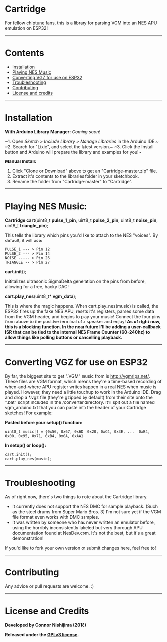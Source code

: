 # Cartridge
For fellow chiptune fans, this is a library for parsing VGM into an NES APU emulation on ESP32!

----------
# Contents
- [Installation](#installation)
- [Playing NES Music](#playing-nes-music)
- [Converting VGZ for use on ESP32](#converting-vgz-for-use-on-esp32)
- [Troubleshooting](#troubleshooting)
- [Contributing](#contributing)
- [License and credits](#license-and-credits)

----------
# Installation

**With Arduino Library Manager:** *Coming soon!*

~1. Open *Sketch > Include Library > Manage Libraries* in the Arduino IDE.~
~2. Search for "Lixie", and select the latest version.~
~3. Click the Install button and Arduino will prepare the library and examples for you!~

**Manual Install:**

1. Click "Clone or Download" above to get an "Cartridge-master.zip" file.
2. Extract it's contents to the libraries folder in your sketchbook.
3. Rename the folder from "Cartridge-master" to "Cartridge".

------------
# Playing NES Music:

**Cartridge cart**(uint8_t **pulse_1_pin**, uint8_t **pulse_2_pin**, uint8_t **noise_pin**, uint8_t **triangle_pin**);

This tells the library which pins you'd like to attach to the NES "voices". By default, it will use:

    PULSE_1 --- > Pin 12
    PULSE_2 --- > Pin 14
    NOISE ----- > Pin 26
    TRIANGLE -- > Pin 27

**cart.init**();

Inititalizes ultrasonic SigmaDelta generation on the pins from before, allowing for a free, hacky DAC!

**cart.play_nes**(uint8_t* **vgm_data**);

This is where the magic happens. When cart.play_nes(music) is called, the ESP32 fires up the fake NES APU, resets it's registers, parses some data from the VGM header, and begins to play your music! Connect the four pins from above to the positive terminal of a speaker and enjoy! **As of right now, this is a blocking function. In the near future I'll be adding a user-callback ISR that can be tied to the internal NES Frame Counter (60-240hz) to allow things like polling buttons or cancelling playback.**

----------
# Converting VGZ for use on ESP32

By far, the biggest site to get ".VGM" music from is http://vgmrips.net/. These files are VGM format, which means they're a time-based recording of when-and-where APU register writes happen in a real NES when music is played. However, they need a little touchup to work in the Arduino IDE. Drag and drop a \*.vgz file (they're gzipped by default) from their site onto the ".bat" script included in the /converter directory. It'll spit out a file named vgm_arduino.txt that you can paste into the header of your Cartridge sketches! For example:

**Pasted before your setup() function:**

    uint8_t music[] = {0x56, 0x67, 0x6D, 0x20, 0xC4, 0x3E, ...  0xB4, 0x00, 0x95, 0x71, 0xB4, 0x0A, 0xAA};

**In setup() or loop():**

    cart.init();
    cart.play_nes(music);

----------
# Troubleshooting

As of right now, there's two things to note about the Cartridge library.

- It currently does not support the NES DMC for sample playback. (Such as the steel drums from Super Mario Bros. 3) I'm not sure yet if the VGM file format even works with DMC samples.
- It was written by someone who has never written an emulator before, using the horribly inconsistently labeled but very thorough APU documentation found at NesDev.com. It's not the best, but it's a great demonstration!

If you'd like to fork your own version or submit changes here, feel free to!

----------
# Contributing
Any advice or pull requests are welcome. :)

----------
# License and Credits
**Developed by Connor Nishijima (2018)**

**Released under the [GPLv3 license](http://www.gnu.org/licenses/gpl-3.0.en.html).**
